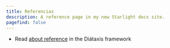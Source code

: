 ```yaml
---
title: Referencias
description: A reference page in my new Starlight docs site.
pagefind: false
---
```




- Read [about reference](https://diataxis.fr/reference/) in the Diátaxis framework
